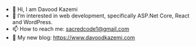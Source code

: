 - 👋 Hi, I am Davood Kazemi
- 👀 I’m interested in web development, specifically ASP.Net Core, React and WordPress.
- 📫 How to reach me: sacredcode1@gmail.com
- 🌱 My new blog: https://www.davoodkazemi.com

<!---
DavoodKazemi/DavoodKazemi is a ✨ special ✨ repository because its `README.md` (this file) appears on your GitHub profile.
You can click the Preview link to take a look at your changes.
--->
